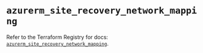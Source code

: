 # `azurerm_site_recovery_network_mapping`

Refer to the Terraform Registry for docs: [`azurerm_site_recovery_network_mapping`](https://registry.terraform.io/providers/hashicorp/azurerm/4.23.0/docs/resources/site_recovery_network_mapping).
